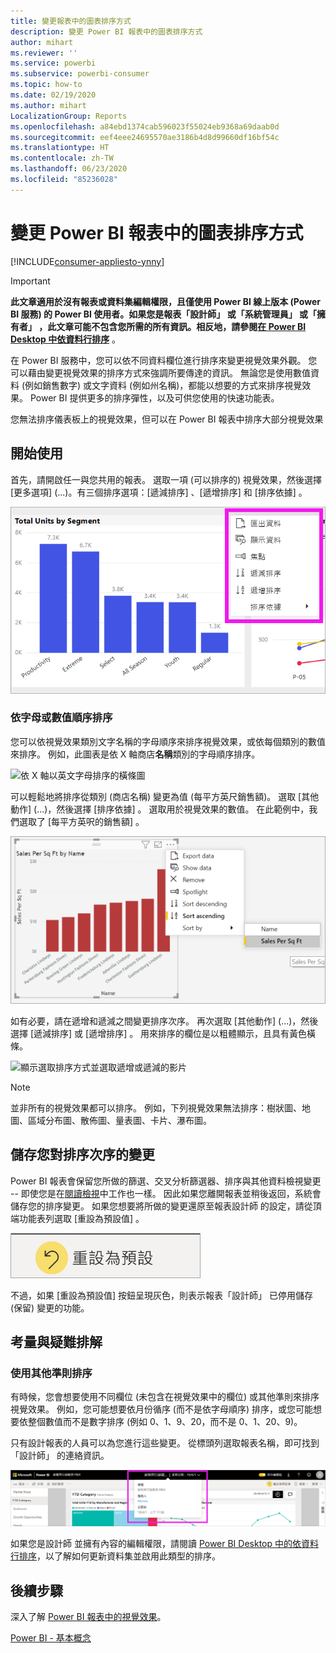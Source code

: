 ```yaml
---
title: 變更報表中的圖表排序方式
description: 變更 Power BI 報表中的圖表排序方式
author: mihart
ms.reviewer: ''
ms.service: powerbi
ms.subservice: powerbi-consumer
ms.topic: how-to
ms.date: 02/19/2020
ms.author: mihart
LocalizationGroup: Reports
ms.openlocfilehash: a84ebd1374cab596023f55024eb9368a69daab0d
ms.sourcegitcommit: eef4eee24695570ae3186b4d8d99660df16bf54c
ms.translationtype: HT
ms.contentlocale: zh-TW
ms.lasthandoff: 06/23/2020
ms.locfileid: "85236028"
---
```

# <a name="change-how-a-chart-is-sorted-in-a-power-bi-report"></a>變更 Power BI 報表中的圖表排序方式

[!INCLUDE[consumer-appliesto-ynny](../includes/consumer-appliesto-ynny.md)]


> [!IMPORTANT]
> **此文章適用於沒有報表或資料集編輯權限，且僅使用 Power BI 線上版本 (Power BI 服務) 的 Power BI 使用者。如果您是報表「設計師」  或「系統管理員」  或「擁有者」  ，此文章可能不包含您所需的所有資訊。相反地，請參閱[在 Power BI Desktop 中依資料行排序](../create-reports/desktop-sort-by-column.md)** 。

在 Power BI 服務中，您可以依不同資料欄位進行排序來變更視覺效果外觀。 您可以藉由變更視覺效果的排序方式來強調所要傳達的資訊。 無論您是使用數值資料 (例如銷售數字) 或文字資料 (例如州名稱)，都能以想要的方式來排序視覺效果。 Power BI 提供更多的排序彈性，以及可供您使用的快速功能表。 

您無法排序儀表板上的視覺效果，但可以在 Power BI 報表中排序大部分視覺效果 

## <a name="get-started"></a>開始使用

首先，請開啟任一與您共用的報表。 選取一項 (可以排序的) 視覺效果，然後選擇 [更多選項]  (...)。有三個排序選項：[遞減排序]  、[遞增排序]  和 [排序依據]  。 
    

![依 X 軸以英文字母排序的橫條圖](media/end-user-change-sort/power-bi-more-actions.png)

### <a name="sort-alphabetically-or-numerically"></a>依字母或數值順序排序

您可以依視覺效果類別文字名稱的字母順序來排序視覺效果，或依每個類別的數值來排序。 例如，此圖表是依 X 軸商店**名稱**類別的字母順序排序。

![依 X 軸以英文字母排序的橫條圖](media/end-user-change-sort/powerbi-sort-category.png)

可以輕鬆地將排序從類別 (商店名稱) 變更為值 (每平方英尺銷售額)。 選取 [其他動作]  (...)，然後選擇 [排序依據]  。 選取用於視覺效果的數值。  在此範例中，我們選取了 [每平方英呎的銷售額]  。

![顯示依序選取 [排序依據] 和某個值的螢幕擷取畫面](media/end-user-change-sort/power-bi-sort-value.png)

如有必要，請在遞增和遞減之間變更排序次序。  再次選取 [其他動作]  (...)，然後選擇 [遞減排序]  或 [遞增排序]  。 用來排序的欄位是以粗體顯示，且具有黃色橫條。

   ![顯示選取排序方式並選取遞增或遞減的影片](media/end-user-change-sort/sort.gif)

> [!NOTE]
> 並非所有的視覺效果都可以排序。 例如，下列視覺效果無法排序：樹狀圖、地圖、區域分布圖、散佈圖、量表圖、卡片、瀑布圖。

## <a name="saving-changes-you-make-to-sort-order"></a>儲存您對排序次序的變更
Power BI 報表會保留您所做的篩選、交叉分析篩選器、排序與其他資料檢視變更 -- 即使您是在[閱讀檢視](end-user-reading-view.md)中工作也一樣。 因此如果您離開報表並稍後返回，系統會儲存您的排序變更。  如果您想要將所做的變更還原至報表設計師  的設定，請從頂端功能表列選取 [重設為預設值]  。 

![永續性排序](media/end-user-change-sort/power-bi-reset.png)

不過，如果 [重設為預設值]  按鈕呈現灰色，則表示報表「設計師」  已停用儲存 (保留) 變更的功能。

<a name="other"></a>
## <a name="considerations-and-troubleshooting"></a>考量與疑難排解

### <a name="sorting-using-other-criteria"></a>使用其他準則排序
有時候，您會想要使用不同欄位 (未包含在視覺效果中的欄位) 或其他準則來排序視覺效果。  例如，您可能想要依月份循序 (而不是依字母順序) 排序，或您可能想要依整個數值而不是數字排序 (例如 0、1、9、20，而不是 0、1、20、9)。  

只有設計報表的人員可以為您進行這些變更。 從標頭列選取報表名稱，即可找到「設計師」  的連絡資訊。

![顯示連絡資訊的下拉式清單](media/end-user-change-sort/power-bi-contact.png)

如果您是設計師  並擁有內容的編輯權限，請閱讀 [Power BI Desktop 中的依資料行排序](../create-reports/desktop-sort-by-column.md)，以了解如何更新資料集並啟用此類型的排序。

## <a name="next-steps"></a>後續步驟
深入了解 [Power BI 報表中的視覺效果](end-user-visualizations.md)。

[Power BI - 基本概念](end-user-basic-concepts.md)
